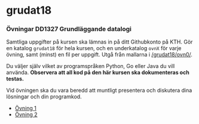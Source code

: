 # grudat18

### Övningar DD1327 Grundläggande datalogi

Samtliga uppgifter på kursen ska lämnas in på ditt Githubkonto på KTH.
Gör en katalog <code>grudat18</code> för hela kursen,
och en underkatalog <code>ovnX</code> för varje övning,
samt (minst) en fil per uppgift.
Utgå från mallarna i [/grudat18/ovn0/](https://github.com/yourbasic/grudat18/tree/master/ovn0).

Du väljer själv vilket av programspråken Python, Go eller Java du vill använda.
**Observera att all kod på den här kursen ska dokumenteras och testas.**

Vid övningen ska du vara beredd att muntligt presentera och diskutera
dina lösningar och din programkod.

- [Övning 1](https://github.com/yourbasic/grudat18/blob/master/ovn1.md)
- [Övning 2](https://github.com/yourbasic/grudat18/blob/master/ovn2.md)
